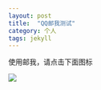 ```yaml
---
layout: post
title:  "QQ邮我测试"
category: 个人
tags: jekyll
---
```

使用邮我，请点击下面图标

<a target="_blank" href="http://mail.qq.com/cgi-bin/qm_share?t=qm_mailme&email=H2h_cXgxZXd6cV95cGdyfnZzMXxwcg" style="text-decoration:none;"><img src="http://rescdn.qqmail.com/zh_CN/htmledition/images/function/qm_open/ico_mailme_02.png"/></a>
